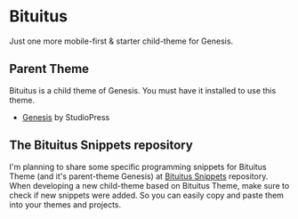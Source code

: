 # Bituitus

Just one more mobile-first & starter child-theme for Genesis.

## Parent Theme

Bituitus is a child theme of Genesis. You must have it installed to use this theme.
* [Genesis](http://www.studiopress.com/) by StudioPress

## The Bituitus Snippets repository

I'm planning to share some specific programming snippets for Bituitus Theme (and it's parent-theme Genesis) at [Bituitus Snippets](https://github.com/trsenna/bituitus-snippets) repository. When developing a new child-theme based on Bituitus Theme, make sure to check if new snippets were added. So you can easily copy and paste them into your themes and projects.

